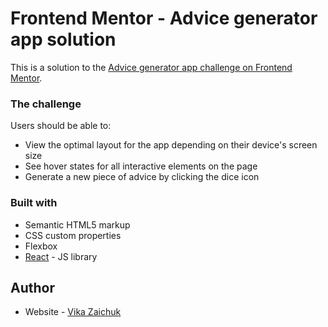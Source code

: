 # Frontend Mentor - Advice generator app solution

This is a solution to the [Advice generator app challenge on Frontend Mentor](https://www.frontendmentor.io/challenges/advice-generator-app-QdUG-13db). 


### The challenge

Users should be able to:

- View the optimal layout for the app depending on their device's screen size
- See hover states for all interactive elements on the page
- Generate a new piece of advice by clicking the dice icon

### Built with

- Semantic HTML5 markup
- CSS custom properties
- Flexbox
- [React](https://reactjs.org/) - JS library



## Author

- Website - [Vika Zaichuk](https://vikazaichuk.com/)

